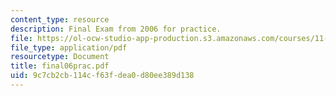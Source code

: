 ```yaml
---
content_type: resource
description: Final Exam from 2006 for practice.
file: https://ol-ocw-studio-app-production.s3.amazonaws.com/courses/11-431j-real-estate-finance-and-investment-fall-2006/9c7cb2cb114cf63fdea0d80ee389d138_final06prac.pdf
file_type: application/pdf
resourcetype: Document
title: final06prac.pdf
uid: 9c7cb2cb-114c-f63f-dea0-d80ee389d138
---
```

